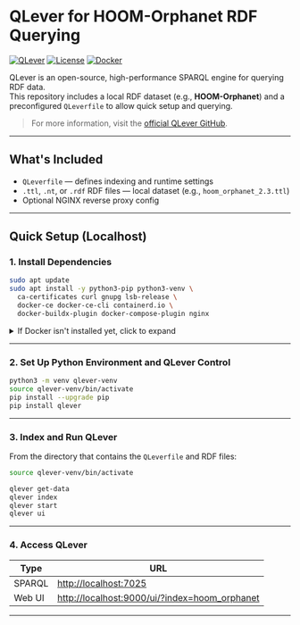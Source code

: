 # QLever for HOOM-Orphanet RDF Querying

[![QLever](https://img.shields.io/badge/SPARQL-QLever-blue)](https://github.com/ad-freiburg/qlever)
[![License](https://img.shields.io/badge/license-MIT-green.svg)](LICENSE)
[![Docker](https://img.shields.io/badge/docker-enabled-blue)](https://hub.docker.com/r/adfreiburg/qlever)

QLever is an open-source, high-performance SPARQL engine for querying RDF data.  
This repository includes a local RDF dataset (e.g., **HOOM-Orphanet**) and a preconfigured `QLeverfile` to allow quick setup and querying.

> For more information, visit the [official QLever GitHub](https://github.com/ad-freiburg/qlever).

---

## What's Included

- `QLeverfile` — defines indexing and runtime settings
- `.ttl`, `.nt`, or `.rdf` RDF files — local dataset (e.g., `hoom_orphanet_2.3.ttl`)
- Optional NGINX reverse proxy config

---

## Quick Setup (Localhost)

### 1. Install Dependencies

```bash
sudo apt update
sudo apt install -y python3-pip python3-venv \
  ca-certificates curl gnupg lsb-release \
  docker-ce docker-ce-cli containerd.io \
  docker-buildx-plugin docker-compose-plugin nginx
```

<details>
<summary>If Docker isn't installed yet, click to expand</summary>

```bash
# Add Docker GPG key and repository
sudo install -m 0755 -d /etc/apt/keyrings
curl -fsSL https://download.docker.com/linux/ubuntu/gpg \
  | sudo gpg --dearmor -o /etc/apt/keyrings/docker.gpg

echo "deb [arch=$(dpkg --print-architecture) signed-by=/etc/apt/keyrings/docker.gpg] \
  https://download.docker.com/linux/ubuntu $(lsb_release -cs) stable" \
  | sudo tee /etc/apt/sources.list.d/docker.list > /dev/null

sudo apt update
```
</details>

---

### 2. Set Up Python Environment and QLever Control

```bash
python3 -m venv qlever-venv
source qlever-venv/bin/activate
pip install --upgrade pip
pip install qlever
```

---

### 3. Index and Run QLever

From the directory that contains the `QLeverfile` and RDF files:

```bash
source qlever-venv/bin/activate

qlever get-data
qlever index
qlever start
qlever ui
```

---

### 4. Access QLever

| Type         | URL                                                                 |
|--------------|----------------------------------------------------------------------|
| SPARQL       | [http://localhost:7025](http://localhost:7025)                      |
| Web UI       | [http://localhost:9000/ui/?index=hoom_orphanet](http://localhost:9000/ui/?index=hoom_orphanet) |

---
